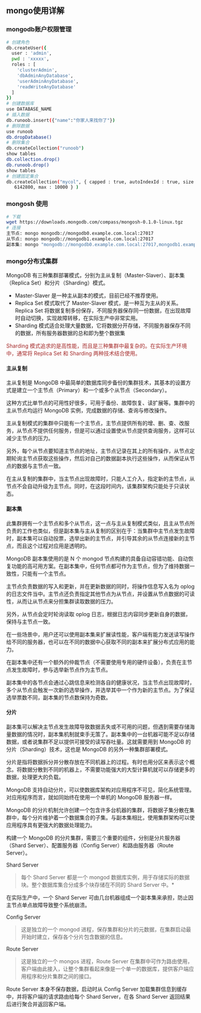 ## mongo使用详解

### mongodb账户权限管理

```bash
# 创建角色
db.createUser({
  user : 'admin',
  pwd : 'xxxxx',
  roles : [
    'clusterAdmin',
    'dbAdminAnyDatabase',
    'userAdminAnyDatabase',
    'readWriteAnyDatabase'
  ]
})
# 创建数据库
use DATABASE_NAME
# 插入数据
db.runoob.insert({"name":"你家人来找你了"})
# 删除数据
use runoob
db.dropDatabase()
# 删除集合
db.createCollection("runoob") 
show tables 
db.collection.drop()
db.runoob.drop()
show tables
# 创建固定集合
db.createCollection("mycol", { capped : true, autoIndexId : true, size : 
   6142800, max : 10000 } )
```
### mongosh 使用

```bash
# 下载
wget https://downloads.mongodb.com/compass/mongosh-0.1.0-linux.tgz
# 连接
主节点: mongo mongodb://mongodb0.example.com.local:27017
从节点: mongo mongodb://mongodb1.example.com.local:27017
副本集: mongo "mongodb://mongodb0.example.com.local:27017,mongodb1.example.com.local:27017,mongodb2.xample.com.local:27017/?replicaSet=replA"
```

### mongo分布式集群

MongoDB 有三种集群部署模式，分别为主从复制（Master-Slaver）、副本集（Replica Set）和分片（Sharding）模式。
- Master-Slaver 是一种主从副本的模式，目前已经不推荐使用。
- Replica Set 模式取代了 Master-Slaver 模式，是一种互为主从的关系。Replica Set 将数据复制多份保存，不同服务器保存同一份数据，在出现故障时自动切换，实现故障转移，在实际生产中非常实用。
- Sharding 模式适合处理大量数据，它将数据分开存储，不同服务器保存不同的数据，所有服务器数据的总和即为整个数据集


<font color=#A52A2A>Sharding 模式追求的是高性能，而且是三种集群中最复杂的。在实际生产环境中，通常将 Replica Set 和 Sharding 两种技术结合使用。</font>

#### 主从复制

主从复制是 MongoDB 中最简单的数据库同步备份的集群技术，其基本的设置方式是建立一个主节点（Primary）和一个或多个从节点（Secondary）。

这种方式比单节点的可用性好很多，可用于备份、故障恢复、读扩展等。集群中的主从节点均运行 MongoDB 实例，完成数据的存储、查询与修改操作。

主从复制模式的集群中只能有一个主节点，主节点提供所有的增、删、查、改服务，从节点不提供任何服务，但是可以通过设置使从节点提供查询服务，这样可以减少主节点的压力。

另外，每个从节点要知道主节点的地址，主节点记录在其上的所有操作，从节点定期轮询主节点获取这些操作，然后对自己的数据副本执行这些操作，从而保证从节点的数据与主节点一致。

在主从复制的集群中，当主节点出现故障时，只能人工介入，指定新的主节点，从节点不会自动升级为主节点。同时，在这段时间内，该集群架构只能处于只读状态。

#### 副本集

此集群拥有一个主节点和多个从节点，这一点与主从复制模式类似，且主从节点所负责的工作也类似，但是副本集与主从复制的区别在于：当集群中主节点发生故障时，副本集可以自动投票，选举出新的主节点，并引导其余的从节点连接新的主节点，而且这个过程对应用是透明的。

MongoDB 副本集使用的是 N 个 mongod 节点构建的具备自动容错功能、自动恢复功能的高可用方案。在副本集中，任何节点都可作为主节点，但为了维持数据一致性，只能有一个主节点。

主节点负责数据的写入和更新，并在更新数据的同时，将操作信息写入名为 oplog 的日志文件当中。主节点还负责指定其他节点为从节点，并设置从节点数据的可读性，从而让从节点来分担集群读取数据的压力。

另外，从节点会定时轮询读取 oplog 日志，根据日志内容同步更新自身的数据，保持与主节点一致。

在一些场景中，用户还可以使用副本集来扩展读性能，客户端有能力发送读写操作给不同的服务器，也可以在不同的数据中心获取不同的副本来扩展分布式应用的能力。

在副本集中还有一个额外的仲裁节点（不需要使用专用的硬件设备），负责在主节点发生故障时，参与选举新节点作为主节点。

副本集中的各节点会通过心跳信息来检测各自的健康状况，当主节点出现故障时，多个从节点会触发一次新的选举操作，并选举其中一个作为新的主节点。为了保证选举票数不同，副本集的节点数保持为奇数。

#### 分片

副本集可以解决主节点发生故障导致数据丢失或不可用的问题，但遇到需要存储海量数据的情况时，副本集机制就束手无策了。副本集中的一台机器可能不足以存储数据，或者说集群不足以提供可接受的读写吞吐量。这就需要用到 MongoDB 的分片（Sharding）技术，这也是 MongoDB 的另外一种集群部署模式。

分片是指将数据拆分并分散存放在不同机器上的过程。有时也用分区来表示这个概念。将数据分散到不同的机器上，不需要功能强大的大型计算机就可以存储更多的数据，处理更大的负载。

MongoDB 支持自动分片，可以使数据库架构对应用程序不可见，简化系统管理。对应用程序而言，就如同始终在使用一个单机的 MongoDB 服务器一样。

MongoDB 的分片机制允许创建一个包含许多台机器的集群，将数据子集分散在集群中，每个分片维护着一个数据集合的子集。与副本集相比，使用集群架构可以使应用程序具有更强大的数据处理能力。

构建一个 MongoDB 的分片集群，需要三个重要的组件，分别是分片服务器（Shard Server）、配置服务器（Config Server）和路由服务器（Route Server）。

Shard Server
>每个 Shard Server 都是一个 mongod 数据库实例，用于存储实际的数据块。整个数据库集合分成多个块存储在不同的 Shard Server 中。*

在实际生产中，一个 Shard Server 可由几台机器组成一个副本集来承担，防止因主节点单点故障导致整个系统崩溃。

Config Server
>这是独立的一个 mongod 进程，保存集群和分片的元数据，在集群启动最开始时建立，保存各个分片包含数据的信息。

Route Server
>这是独立的一个 mongos 进程，Route Server 在集群中可作为路由使用，客户端由此接入，让整个集群看起来像是一个单一的数据库，提供客户端应用程序和分片集群之间的接口。

Route Server 本身不保存数据，启动时从 Config Server 加载集群信息到缓存中，并将客户端的请求路由给每个 Shard Server，在各 Shard Server 返回结果后进行聚合并返回客户端。
